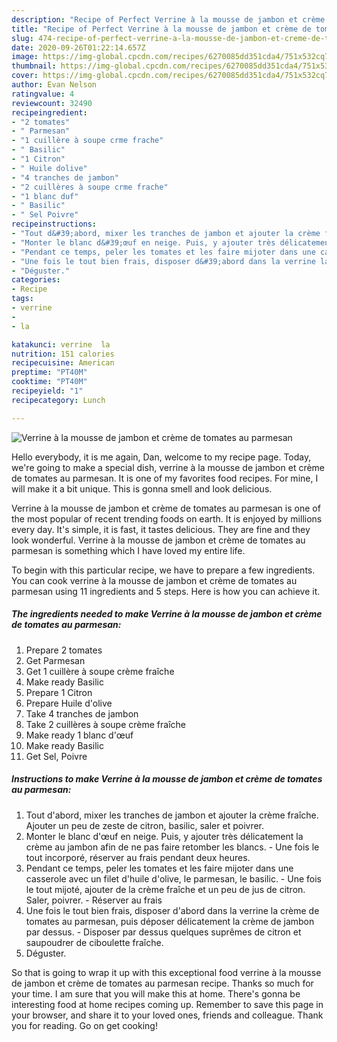 ```yaml
---
description: "Recipe of Perfect Verrine à la mousse de jambon et crème de tomates au parmesan"
title: "Recipe of Perfect Verrine à la mousse de jambon et crème de tomates au parmesan"
slug: 474-recipe-of-perfect-verrine-a-la-mousse-de-jambon-et-creme-de-tomates-au-parmesan
date: 2020-09-26T01:22:14.657Z
image: https://img-global.cpcdn.com/recipes/6270085dd351cda4/751x532cq70/verrine-a-la-mousse-de-jambon-et-creme-de-tomates-au-parmesan-photo-principale-de-la-recette.jpg
thumbnail: https://img-global.cpcdn.com/recipes/6270085dd351cda4/751x532cq70/verrine-a-la-mousse-de-jambon-et-creme-de-tomates-au-parmesan-photo-principale-de-la-recette.jpg
cover: https://img-global.cpcdn.com/recipes/6270085dd351cda4/751x532cq70/verrine-a-la-mousse-de-jambon-et-creme-de-tomates-au-parmesan-photo-principale-de-la-recette.jpg
author: Evan Nelson
ratingvalue: 4
reviewcount: 32490
recipeingredient:
- "2 tomates"
- " Parmesan"
- "1 cuillère à soupe crme frache"
- " Basilic"
- "1 Citron"
- " Huile dolive"
- "4 tranches de jambon"
- "2 cuillères à soupe crme frache"
- "1 blanc duf"
- " Basilic"
- " Sel Poivre"
recipeinstructions:
- "Tout d&#39;abord, mixer les tranches de jambon et ajouter la crème fraîche. Ajouter un peu de zeste de citron, basilic, saler et poivrer."
- "Monter le blanc d&#39;œuf en neige. Puis, y ajouter très délicatement la crème au jambon afin de ne pas faire retomber les blancs.  Une fois le tout incorporé, réserver au frais pendant deux heures."
- "Pendant ce temps, peler les tomates et les faire mijoter dans une casserole avec un filet d&#39;huile d&#39;olive, le parmesan, le basilic.  Une fois le tout mijoté, ajouter de la crème fraîche et un peu de jus de citron. Saler, poivrer. Réserver au frais"
- "Une fois le tout bien frais, disposer d&#39;abord dans la verrine la crème de tomates au parmesan, puis déposer délicatement la crème de jambon par dessus.  Disposer par dessus quelques suprêmes de citron et saupoudrer de ciboulette fraîche."
- "Déguster."
categories:
- Recipe
tags:
- verrine
- 
- la

katakunci: verrine  la 
nutrition: 151 calories
recipecuisine: American
preptime: "PT40M"
cooktime: "PT40M"
recipeyield: "1"
recipecategory: Lunch

---
```



![Verrine à la mousse de jambon et crème de tomates au parmesan](https://img-global.cpcdn.com/recipes/6270085dd351cda4/751x532cq70/verrine-a-la-mousse-de-jambon-et-creme-de-tomates-au-parmesan-photo-principale-de-la-recette.jpg)

Hello everybody, it is me again, Dan, welcome to my recipe page. Today, we're going to make a special dish, verrine à la mousse de jambon et crème de tomates au parmesan. It is one of my favorites food recipes. For mine, I will make it a bit unique. This is gonna smell and look delicious.



Verrine à la mousse de jambon et crème de tomates au parmesan is one of the most popular of recent trending foods on earth. It is enjoyed by millions every day. It's simple, it is fast, it tastes delicious. They are fine and they look wonderful. Verrine à la mousse de jambon et crème de tomates au parmesan is something which I have loved my entire life.


To begin with this particular recipe, we have to prepare a few ingredients. You can cook verrine à la mousse de jambon et crème de tomates au parmesan using 11 ingredients and 5 steps. Here is how you can achieve it.

<!--inarticleads1-->

##### The ingredients needed to make Verrine à la mousse de jambon et crème de tomates au parmesan:

1. Prepare 2 tomates
1. Get  Parmesan
1. Get 1 cuillère à soupe crème fraîche
1. Make ready  Basilic
1. Prepare 1 Citron
1. Prepare  Huile d&#39;olive
1. Take 4 tranches de jambon
1. Take 2 cuillères à soupe crème fraîche
1. Make ready 1 blanc d&#39;œuf
1. Make ready  Basilic
1. Get  Sel, Poivre




<!--inarticleads2-->

##### Instructions to make Verrine à la mousse de jambon et crème de tomates au parmesan:

1. Tout d&#39;abord, mixer les tranches de jambon et ajouter la crème fraîche. Ajouter un peu de zeste de citron, basilic, saler et poivrer.
1. Monter le blanc d&#39;œuf en neige. Puis, y ajouter très délicatement la crème au jambon afin de ne pas faire retomber les blancs.  - Une fois le tout incorporé, réserver au frais pendant deux heures.
1. Pendant ce temps, peler les tomates et les faire mijoter dans une casserole avec un filet d&#39;huile d&#39;olive, le parmesan, le basilic.  - Une fois le tout mijoté, ajouter de la crème fraîche et un peu de jus de citron. Saler, poivrer. - Réserver au frais
1. Une fois le tout bien frais, disposer d&#39;abord dans la verrine la crème de tomates au parmesan, puis déposer délicatement la crème de jambon par dessus.  - Disposer par dessus quelques suprêmes de citron et saupoudrer de ciboulette fraîche.
1. Déguster.




So that is going to wrap it up with this exceptional food verrine à la mousse de jambon et crème de tomates au parmesan recipe. Thanks so much for your time. I am sure that you will make this at home. There's gonna be interesting food at home recipes coming up. Remember to save this page in your browser, and share it to your loved ones, friends and colleague. Thank you for reading. Go on get cooking!
